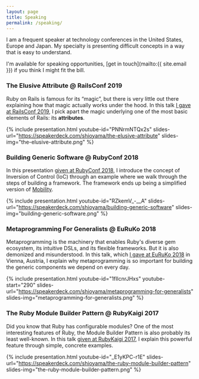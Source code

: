 ```yaml
---
layout: page
title: Speaking
permalink: /speaking/
---
```


<script>
    document.addEventListener("DOMContentLoaded",
        function() {
            var div, n,
                v = document.getElementsByClassName("youtube-player");
            for (n = 0; n < v.length; n++) {
                div = document.createElement("div");
                div.setAttribute("data-id", v[n].dataset.id);
                div.setAttribute("data-start", v[n].dataset.start);
                div.innerHTML = labnolThumb(v[n].dataset.id);
                div.onclick = labnolIframe;
                v[n].appendChild(div);
            }
        });

    function labnolThumb(id) {
        var thumb = '<img src="https://i.ytimg.com/vi/ID/hqdefault.jpg">',
            play = '<div class="play"></div>';
        return thumb.replace("ID", id) + play;
    }

    function labnolIframe() {
        var iframe = document.createElement("iframe");
        var embed = "https://www.youtube.com/embed/ID?autoplay=1&start=START";
        iframe.setAttribute("src", embed.replace("ID", this.dataset.id).replace("START", this.dataset.start));
        iframe.setAttribute("frameborder", "0");
        iframe.setAttribute("allowfullscreen", "1");
        iframe.setAttribute("start", this.dataset.start);
        this.parentNode.replaceChild(iframe, this);
    }
</script>

I am a frequent speaker at technology conferences in the United States, Europe
and Japan. My specialty is presenting difficult concepts in a way that is easy to
understand.

I'm available for speaking opportunities, [get in touch](mailto:{{ site.email }}) if you
think I might fit the bill.

### <a name="the-elusive-attribute"/>The Elusive Attribute <span class="side-note">@ RailsConf 2019</span>

Ruby on Rails is famous for its “magic”, but there is very little out there
explaining how that magic actually works under the hood. In this talk <a
href="https://railsconf.com/program/sessions#session-751" target="_blank">I
gave at RailsConf 2019</a>, I pick apart the magic underlying one of the most
basic elements of Rails: its **attributes**.

{% include presentation.html
  youtube-id="PNNrmNTQx2s"
  slides-url="https://speakerdeck.com/shioyama/the-elusive-attribute"
  slides-img="the-elusive-attribute.png" %}

### <a name="building-generic-software"/>Building Generic Software <span class="side-note">@ RubyConf 2018</span>

In this presentation <a
href="https://rubyconf.org/2018/program.html#session-715" target="_blank">given
at RubyConf 2018</a>, I introduce the concept of Inversion of Control (IoC)
through an example where we walk through the steps of building a framework.
The framework ends up being a simplified version of [Mobility](/projects#mobility).

{% include presentation.html
  youtube-id="RZkemV_-__A"
  slides-url="https://speakerdeck.com/shioyama/building-generic-software"
  slides-img="building-generic-software.png" %}

### <a name="metaprogramming-for-generalists"/>Metaprogramming For Generalists <span class="side-note">@ EuRuKo 2018</span>

Metaprogramming is the machinery that enables Ruby's diverse gem ecosystem, its
intuitive DSLs, and its flexible frameworks. But it is also demonized and
misunderstood. In this talk, which <a href="https://euruko2018.org/schedule/"
target="_blank">I gave at EuRuKo 2018</a> in Vienna, Austria, I explain why
metaprogramming is so important for building the generic components we depend
on every day.

{% include presentation.html
  youtube-id="1fIlcnrJHxs"
  youtube-start="290"
  slides-url="https://speakerdeck.com/shioyama/metaprogramming-for-generalists"
  slides-img="metaprogramming-for-generalists.png" %}

### <a name="the-ruby-module-builder-pattern"/>The Ruby Module Builder Pattern <span class="side-note">@ RubyKaigi 2017</span>

Did you know that Ruby has configurable modules? One of the most interesting
features of Ruby, the Module Builder Pattern is also probably its least
well-known. In this talk <a
href="https://rubykaigi.org/2017/presentations/shioyama.html"
target="_blank">given at RubyKaigi 2017</a>, I explain this powerful
feature through simple, concrete examples.

{% include presentation.html
  youtube-id="_E1yKPC-r1E"
  slides-url="https://speakerdeck.com/shioyama/the-ruby-module-builder-pattern"
  slides-img="the-ruby-module-builder-pattern.png" %}
